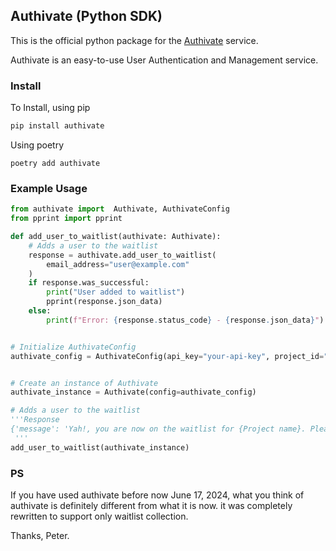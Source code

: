 ## Authivate (Python SDK)

This is the official python package for the [Authivate](https://authivate.com) service.

Authivate is an easy-to-use User Authentication and Management service.

### Install
To Install, using pip
```sh
pip install authivate
```

Using poetry
```shell
poetry add authivate
```

### Example Usage

```python
from authivate import  Authivate, AuthivateConfig
from pprint import pprint

def add_user_to_waitlist(authivate: Authivate):
    # Adds a user to the waitlist
    response = authivate.add_user_to_waitlist(
        email_address="user@example.com"
    )
    if response.was_successful:
        print("User added to waitlist")
        pprint(response.json_data)
    else:
        print(f"Error: {response.status_code} - {response.json_data}")


# Initialize AuthivateConfig
authivate_config = AuthivateConfig(api_key="your-api-key", project_id="project-id")


# Create an instance of Authivate
authivate_instance = Authivate(config=authivate_config)

# Adds a user to the waitlist
'''Response
{'message': 'Yah!, you are now on the waitlist for {Project name}. Please confirm your email to seal your spot'}
 '''
add_user_to_waitlist(authivate_instance)
```
### PS
If you have used authivate before now June 17, 2024, what you think of authivate is definitely different from what it is now.
it was completely rewritten to support only waitlist collection.

Thanks,
Peter.